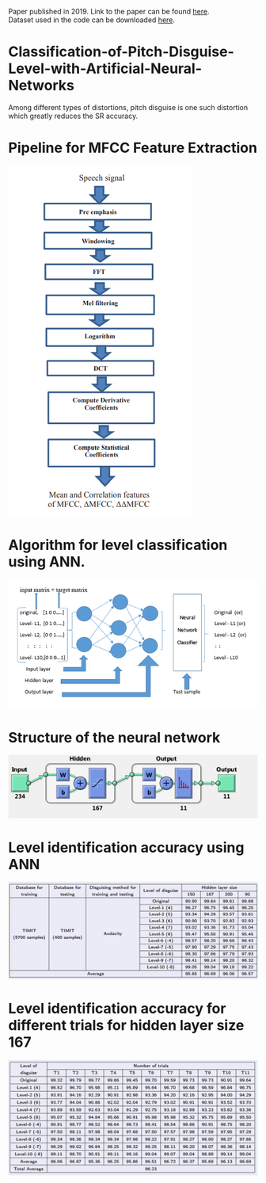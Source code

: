Paper published in 2019. Link to the paper can be found <a href="https://ieeexplore.ieee.org/abstract/document/8697975">here</a>.</br>
Dataset used in the code can be downloaded <a href="https://www.kaggle.com/datasets/mfekadu/darpa-timit-acousticphonetic-continuous-speech/download?datasetVersionNumber=6">here</a>.

# Classification-of-Pitch-Disguise-Level-with-Artificial-Neural-Networks

Among different types of distortions, pitch disguise is one such distortion which greatly reduces the SR accuracy.





# Pipeline for MFCC Feature Extraction
<img src="https://github.com/indranarendra/Classification-of-Pitch-Disguise-Level-with-Artificial-Neural-Networks/blob/master/MFCC.png">

# Algorithm for level classification using ANN.
<img src="https://github.com/indranarendra/Classification-of-Pitch-Disguise-Level-with-Artificial-Neural-Networks/blob/master/nnalg.PNG">

# Structure of the neural network
<img src="https://github.com/indranarendra/Classification-of-Pitch-Disguise-Level-with-Artificial-Neural-Networks/blob/master/h167.PNG">

# Level identification accuracy using ANN
<img src="https://github.com/indranarendra/Classification-of-Pitch-Disguise-Level-with-Artificial-Neural-Networks/blob/master/results1.png">

# Level identification accuracy for different trials for hidden layer size 167
<img src="https://github.com/indranarendra/Classification-of-Pitch-Disguise-Level-with-Artificial-Neural-Networks/blob/master/results2.png">

